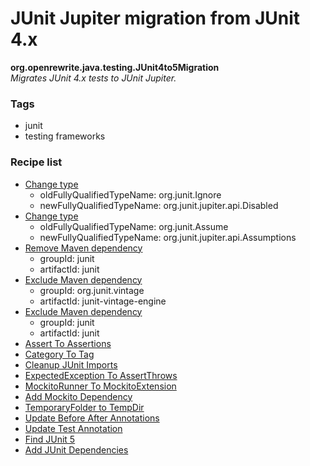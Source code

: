 # JUnit Jupiter migration from JUnit 4.x

**org.openrewrite.java.testing.JUnit4to5Migration**  
_Migrates JUnit 4.x tests to JUnit Jupiter._

### Tags

* junit
* testing frameworks

### Recipe list

* [Change type](https://docs.openrewrite.org/reference/recipes/java/changetype.md)
	* oldFullyQualifiedTypeName: org.junit.Ignore
	* newFullyQualifiedTypeName: org.junit.jupiter.api.Disabled
* [Change type](https://docs.openrewrite.org/reference/recipes/java/changetype.md)
	* oldFullyQualifiedTypeName: org.junit.Assume
	* newFullyQualifiedTypeName: org.junit.jupiter.api.Assumptions
* [Remove Maven dependency](https://docs.openrewrite.org/reference/recipes/maven/removedependency.md)
	* groupId: junit
	* artifactId: junit
* [Exclude Maven dependency](https://docs.openrewrite.org/reference/recipes/maven/excludedependency.md)
	* groupId: org.junit.vintage
	* artifactId: junit-vintage-engine
* [Exclude Maven dependency](https://docs.openrewrite.org/reference/recipes/maven/excludedependency.md)
	* groupId: junit
	* artifactId: junit
* [Assert To Assertions](https://docs.openrewrite.org/reference/recipes/java/testing/junit5/asserttoassertions.md)
* [Category To Tag](https://docs.openrewrite.org/reference/recipes/java/testing/junit5/categorytotag.md)
* [Cleanup JUnit Imports](https://docs.openrewrite.org/reference/recipes/java/testing/junit5/cleanupjunitimports.md)
* [ExpectedException To AssertThrows](https://docs.openrewrite.org/reference/recipes/java/testing/junit5/expectedexceptiontoassertthrows.md)
* [MockitoRunner To MockitoExtension](https://docs.openrewrite.org/reference/recipes/java/testing/junit5/mockitorunnertomockitoextension.md)
* [Add Mockito Dependency](https://docs.openrewrite.org/reference/recipes/java/testing/junit5/addmockitodependency.md)
* [TemporaryFolder to TempDir](https://docs.openrewrite.org/reference/recipes/java/testing/junit5/temporaryfoldertotempdir.md)
* [Update Before After Annotations](https://docs.openrewrite.org/reference/recipes/java/testing/junit5/updatebeforeafterannotations.md)
* [Update Test Annotation](https://docs.openrewrite.org/reference/recipes/java/testing/junit5/updatetestannotation.md)
* [Find JUnit 5](https://docs.openrewrite.org/reference/recipes/java/testing/junit5/findjunit5.md)
* [Add JUnit Dependencies](https://docs.openrewrite.org/reference/recipes/java/testing/junit5/addjunitdependencies.md)
